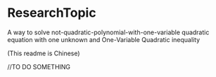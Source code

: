 # ResearchTopic
A way to solve not-quadratic-polynomial-with-one-variable quadratic equation with one unknown and One-Variable Quadratic inequality

(This readme is Chinese)

//TO DO SOMETHING
